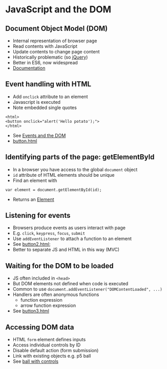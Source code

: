 
# JavaScript and the DOM


## Document Object Model (DOM)

- Internal representation of browser page
- Read contents with JavaScript
- Update contents to change page content
- Historically problematic (so [jQuery](https://jquery.com/))
- Better in ES6, now widespread
- [Documentation](https://developer.mozilla.org/en-US/docs/Web/API/Document)


## Event handling with HTML

- Add `onclick` attribute to an element
- Javascript is executed
- Note embedded single quotes

```
<html>
<button onclick="alert('Hello potato');">
</html>

```
- See [Events and the DOM](https://developer.mozilla.org/en-US/docs/Web/API/Document_Object_Model/Events)
- [button.html](prog/js_dom/button.html)



## Identifying parts of the page: getElementById

- In a browser you have access to the global `document` object
- `id` attribute of HTML elements should be unique
- Find an element with
```
var element = document.getElementById(id);
```
- Returns an [Element](https://developer.mozilla.org/en-US/docs/Web/API/Element)


## Listening for events

- Browsers produce events as users interact with page
- E.g. `click`, `keypress`, `focus`, `submit`
- Use `addEventListener` to attach a function to an element
- See [button2.html](button2.html);
- Better to separate JS and HTML in this way (MVC)


## Waiting for the DOM to be loaded

- JS often included in `<head>`
- But DOM elements not defined when code is executed
- Common to use `document.addEventListener("DOMContentLoaded", ...)`
- Handlers are often anonymous functions
    - function expression
    - arrow function expression
- See [button3.html](button3.html)


## Accessing DOM data

- HTML `form` element defines inputs
- Access individual controls by ID
- Disable default action (form submission)
- Link with existing objects e.g. p5 ball
- See [ball with controls](https://github.com/stevenaeola/Prog18potatoes/tree/c887df28b3cbd7afc85b060c52f4a988fcc23bc1)
